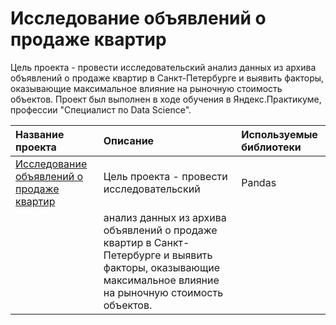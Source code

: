 # Исследование объявлений о продаже квартир
Цель проекта - провести исследовательский анализ данных из архива объявлений о продаже квартир в Санкт-Петербурге и выявить факторы, оказывающие максимальное влияние на рыночную стоимость объектов.
Проект был выполнен в ходе обучения в Яндекс.Практикуме, профессии "Специалист по Data Science".

| **Название проекта**                                                                         | **Описание**                               |**Используемые библиотеки**|
| :------------------------------------------------------------------------------------------- | :------------------------------------------|:--------------------------|
| [Исследование объявлений о продаже квартир](https://github.com/Alexandrayoginya/real_estate) |Цель проекта - провести исследовательский   |Pandas                     |
|                                                                                              |анализ данных из архива объявлений о продаже квартир в Санкт-Петербурге и выявить факторы, оказывающие максимальное влияние на рыночную стоимость объектов.           
                                       
